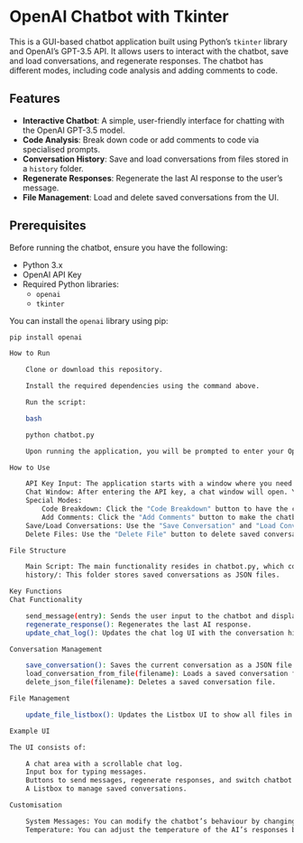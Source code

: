 # OpenAI Chatbot with Tkinter

This is a GUI-based chatbot application built using Python’s `tkinter` library and OpenAI’s GPT-3.5 API. It allows users to interact with the chatbot, save and load conversations, and regenerate responses. The chatbot has different modes, including code analysis and adding comments to code.

## Features

- **Interactive Chatbot**: A simple, user-friendly interface for chatting with the OpenAI GPT-3.5 model.
- **Code Analysis**: Break down code or add comments to code via specialised prompts.
- **Conversation History**: Save and load conversations from files stored in a `history` folder.
- **Regenerate Responses**: Regenerate the last AI response to the user’s message.
- **File Management**: Load and delete saved conversations from the UI.

## Prerequisites

Before running the chatbot, ensure you have the following:

- Python 3.x
- OpenAI API Key
- Required Python libraries:
  - `openai`
  - `tkinter`

You can install the `openai` library using pip:

```bash
pip install openai

How to Run

    Clone or download this repository.

    Install the required dependencies using the command above.

    Run the script:

    bash

    python chatbot.py

    Upon running the application, you will be prompted to enter your OpenAI API key.

How to Use

    API Key Input: The application starts with a window where you need to input your OpenAI API key.
    Chat Window: After entering the API key, a chat window will open. You can start interacting with the chatbot by typing in the input box at the bottom and pressing "Send" or pressing Ctrl+Enter.
    Special Modes:
        Code Breakdown: Click the "Code Breakdown" button to have the chatbot analyse code you input.
        Add Comments: Click the "Add Comments" button to make the chatbot add comments to each line of provided code.
    Save/Load Conversations: Use the "Save Conversation" and "Load Conversation" buttons to manage chat history.
    Delete Files: Use the "Delete File" button to delete saved conversations from the history folder.

File Structure

    Main Script: The main functionality resides in chatbot.py, which contains the logic for interacting with OpenAI’s API and the Tkinter GUI.
    history/: This folder stores saved conversations as JSON files.

Key Functions
Chat Functionality

    send_message(entry): Sends the user input to the chatbot and displays the response.
    regenerate_response(): Regenerates the last AI response.
    update_chat_log(): Updates the chat log UI with the conversation history.

Conversation Management

    save_conversation(): Saves the current conversation as a JSON file.
    load_conversation_from_file(filename): Loads a saved conversation from a JSON file.
    delete_json_file(filename): Deletes a saved conversation file.

File Management

    update_file_listbox(): Updates the Listbox UI to show all files in the history folder.

Example UI

The UI consists of:

    A chat area with a scrollable chat log.
    Input box for typing messages.
    Buttons to send messages, regenerate responses, and switch chatbot modes.
    A Listbox to manage saved conversations.

Customisation

    System Messages: You can modify the chatbot’s behaviour by changing the system message in the code_system_message() and comments_system_message() functions.
    Temperature: You can adjust the temperature of the AI’s responses by modifying the temperature parameter in the openai.ChatCompletion.create() call.